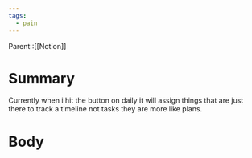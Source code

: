 ```yaml
---
tags:
  - pain
---
```

Parent::[[Notion]] 
# Summary 
Currently when i hit the button on daily it will assign things that are just there to track a timeline not tasks they are more like plans.
# Body

